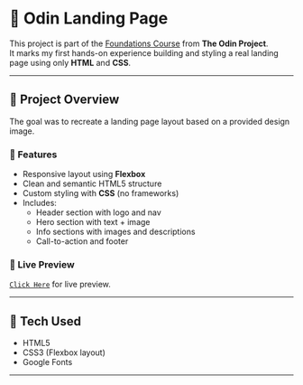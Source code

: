 # 🚀 Odin Landing Page

This project is part of the [Foundations Course](https://www.theodinproject.com/paths/foundations/courses/foundations) from **The Odin Project**.  
It marks my first hands-on experience building and styling a real landing page using only **HTML** and **CSS**.

---

## 📄 Project Overview

The goal was to recreate a landing page layout based on a provided design image.

### 🧩 Features

- Responsive layout using **Flexbox**
- Clean and semantic HTML5 structure
- Custom styling with **CSS** (no frameworks)
- Includes:
  - Header section with logo and nav
  - Hero section with text + image
  - Info sections with images and descriptions
  - Call-to-action and footer

### 🚀 Live Preview

[`Click Here`](https://www.devxsameer.github.io/odin-landing-page) for live preview.

---

## 🔧 Tech Used

- HTML5
- CSS3 (Flexbox layout)
- Google Fonts

---
